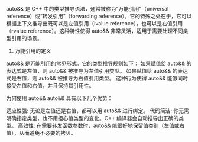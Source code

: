auto&& 是 C++ 中的类型推导语法，通常被称为“万能引用”（universal reference）或“转发引用”（forwarding reference）。它的特殊之处在于，它可以根据上下文推导出既可以是左值引用（lvalue reference），也可以是右值引用（rvalue reference）。这种特性使得 auto&& 非常灵活，适用于需要处理不同类型引用的场景。


1. 万能引用的定义

auto&& 是万能引用的常见形式。它的类型推导规则如下：
  如果赋值给 auto&& 的表达式是左值，则 auto&& 被推导为左值引用类型。
  如果赋值给 auto&& 的表达式是右值，则 auto&& 被推导为右值引用类型。
  这种行为使得 auto&& 能够同时接受左值和右值，并且保持其引用性。

为何使用 auto&&
  auto&& 具有以下几个优势：

  适应性强: 无论是左值还是右值，都可以用 auto&& 进行绑定。
  代码简洁: 你无需明确指定类型，也不用担心值类型的变化。C++ 编译器会自动推导出正确的类型。
  高效性: 在需要转发函数参数时，auto&& 能很好地保留值类别（左值或右值），从而避免不必要的拷贝。









